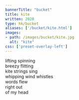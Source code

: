 ```yaml
---
bannerTitle: "bucket" 
title: kite
written: 2020
type: hk/bucket
aliases: ['/bucket/kite.html']
images:
- path: /images/bucket/kite.jpg 
  alt: "kite"
css: ['preset-overlay-left']
---
```


lifting spinning  
breezy flitting    
kite strings sing  
whipping wind whistles  
words flew  
right out  
of my head


